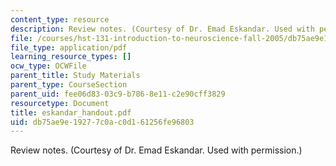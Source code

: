 ```yaml
---
content_type: resource
description: Review notes. (Courtesy of Dr. Emad Eskandar. Used with permission.)
file: /courses/hst-131-introduction-to-neuroscience-fall-2005/db75ae9e19277c0ac0d161256fe96803_eskandar_handout.pdf
file_type: application/pdf
learning_resource_types: []
ocw_type: OCWFile
parent_title: Study Materials
parent_type: CourseSection
parent_uid: fee06d83-03c9-b786-8e11-c2e90cff3829
resourcetype: Document
title: eskandar_handout.pdf
uid: db75ae9e-1927-7c0a-c0d1-61256fe96803
---
```

Review notes. (Courtesy of Dr. Emad Eskandar. Used with permission.)


